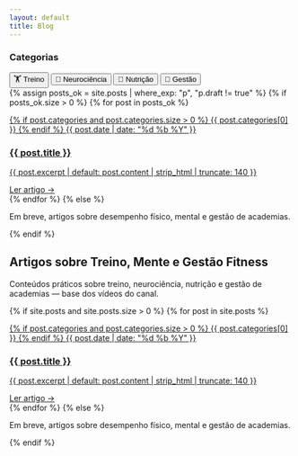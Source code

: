 ```yaml
---
layout: default
title: Blog
---
```


<div class="blog-layout">
  <aside class="blog-sidebar">
    <h3>Categorias</h3>
    <nav class="blog-filtros-vertical">
      <button data-filter="all" class="on">🏋️ Treino</button>
      <button data-filter="Neurociência">🧠 Neurociência</button>
      <button data-filter="Nutrição">🥗 Nutrição</button>
      <button data-filter="Gestão">🧾 Gestão</button>
    </nav>
  </aside>

  <section class="blog-lista">
    <div class="cards">
      {% assign posts_ok = site.posts | where_exp: "p", "p.draft != true" %}
      {% if posts_ok.size > 0 %}
        {% for post in posts_ok %}
          <article class="card" data-cats="{{ post.categories | join: ',' }}">
            <a href="{{ post.url | relative_url }}">
              <div class="thumb" style="background-image:url('{{ post.image | default: site.default_thumb | relative_url }}')"></div>
              <div class="card-body">
                <p class="meta">
                  {% if post.categories and post.categories.size > 0 %}
                    <span class="cat">{{ post.categories[0] }}</span>
                  {% endif %}
                  <span class="date">{{ post.date | date: "%d %b %Y" }}</span>
                </p>
                <h3>{{ post.title }}</h3>
                <p class="exc">{{ post.excerpt | default: post.content | strip_html | truncate: 140 }}</p>
                <span class="ler">Ler artigo →</span>
              </div>
            </a>
          </article>
        {% endfor %}
      {% else %}
        <p>Em breve, artigos sobre desempenho físico, mental e gestão de academias.</p>
      {% endif %}
    </div>
  </section>
</div>

<section class="blog-header">
  <h1>Artigos sobre Treino, Mente e Gestão Fitness</h1>
  <p>Conteúdos práticos sobre treino, neurociência, nutrição e gestão de academias — base dos vídeos do canal.</p>
</section>

<section class="blog-lista">
  <div class="cards">
    {% if site.posts and site.posts.size > 0 %}
      {% for post in site.posts %}
        <article class="card" data-cats="{{ post.categories | join: ',' }}">
          <a href="{{ post.url | relative_url }}">
            <div class="thumb" style="background-image:url('{{ post.image | default: '/assets/posts/default.jpg' | relative_url }}')"></div>
            <div class="card-body">
              <p class="meta">
                {% if post.categories and post.categories.size > 0 %}
                  <span class="cat">{{ post.categories[0] }}</span>
                {% endif %}
                <span class="date">{{ post.date | date: "%d %b %Y" }}</span>
              </p>
              <h3>{{ post.title }}</h3>
              <p class="exc">{{ post.excerpt | default: post.content | strip_html | truncate: 140 }}</p>
              <span class="ler">Ler artigo →</span>
            </div>
          </a>
        </article>
      {% endfor %}
    {% else %}
      <p>Em breve, artigos sobre desempenho físico, mental e gestão de academias.</p>
    {% endif %}
  </div>
</section>
<script>
(function(){
  const cards = Array.from(document.querySelectorAll('.card'));
  const btns  = Array.from(document.querySelectorAll('.blog-filtros-vertical [data-filter]'));
  btns.forEach(btn=>{
    btn.addEventListener('click', ()=>{
      // estado ativo do botão
      btns.forEach(b=>b.classList.remove('on'));
      btn.classList.add('on');

      // filtro (sem scroll automático)
      const f = (btn.dataset.filter || 'all').toLowerCase();
      cards.forEach(c=>{
        const cats = (c.dataset.cats || '').toLowerCase();
        const match = (f === 'all' || cats.includes(f));
        c.style.display = match ? '' : 'none';
      });
    });
  });
})();
</script>

